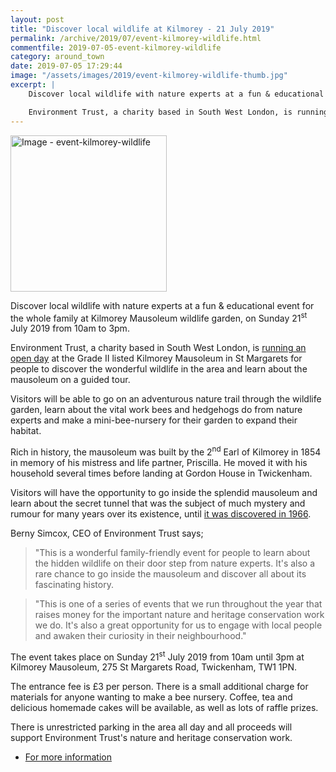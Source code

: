 ```yaml
---
layout: post
title: "Discover local wildlife at Kilmorey - 21 July 2019"
permalink: /archive/2019/07/event-kilmorey-wildlife.html
commentfile: 2019-07-05-event-kilmorey-wildlife
category: around_town
date: 2019-07-05 17:29:44
image: "/assets/images/2019/event-kilmorey-wildlife-thumb.jpg"
excerpt: |
    Discover local wildlife with nature experts at a fun & educational event for the whole family at Kilmorey Mausoleum wildlife garden, on Sunday 21<sup>st</sup> July 2019 from 10am to 3pm.

    Environment Trust, a charity based in South West London, is running an open day at the Grade II listed Kilmorey Mausoleum in St Margarets.
---
```

<a href="/assets/images/2019/event-kilmorey-wildlife.jpg" title="Click for a larger image"><img src="/assets/images/2019/event-kilmorey-wildlife-thumb.jpg" width="250" alt="Image - event-kilmorey-wildlife"  class="photo right"/></a>

Discover local wildlife with nature experts at a fun & educational event for the whole family at Kilmorey Mausoleum wildlife garden, on Sunday 21<sup>st</sup> July 2019 from 10am to 3pm.

Environment Trust, a charity based in South West London, is [running an open day](https://www.environmenttrust.org/Event/kilmoreys-wild-neighbours) at the Grade II listed Kilmorey Mausoleum in St Margarets for people to discover the wonderful wildlife in the area and learn about the mausoleum on a guided tour.

Visitors will be able to go on an adventurous nature trail through the wildlife garden, learn about the vital work bees and hedgehogs do from nature experts and make a mini-bee-nursery for their garden to expand their habitat.

Rich in history, the mausoleum was built by the 2<sup>nd</sup> Earl of Kilmorey in 1854 in memory of his mistress and life partner, Priscilla.  He moved it with his household several times before landing at Gordon House in Twickenham.

Visitors will have the opportunity to go inside the splendid mausoleum and learn about the secret tunnel that was the subject of much mystery and rumour for many years over its existence, until [it was discovered in 1966](https://stmargarets.london/archives/2017/01/tunnel-of-love-under-kilmory-road.html).

Berny Simcox, CEO of Environment Trust says;

> "This is a wonderful family-friendly event for people to learn about the hidden wildlife on their door step from nature experts. It's also a rare chance to go inside the mausoleum and discover all about its fascinating history.

> "This is one of a series of events that we run throughout the year that raises money for the important nature and heritage conservation work we do. It's also a great opportunity for us to engage with local people and awaken their curiosity in their neighbourhood."

The event takes place on Sunday 21<sup>st</sup> July 2019 from 10am until 3pm at Kilmorey Mausoleum,  275 St Margarets Road, Twickenham, TW1 1PN.

The entrance fee is &pound;3 per person. There is a small additional charge for materials for anyone wanting to make a bee nursery. Coffee, tea and delicious homemade cakes will be available, as well as lots of raffle prizes.

There is unrestricted parking in the area all day and all proceeds will support Environment Trust's nature and heritage conservation work.

- [For more information](https://www.environmenttrust.org/Event/kilmoreys-wild-neighbours)
